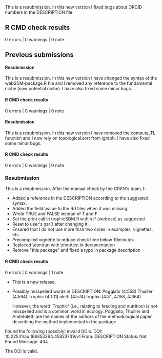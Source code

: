 


This is a resubmission. In this new version I fixed bugs about ORCID numbers in the DESCRIPTION file.
## R CMD check results

0 errors | 0 warnings | 0 note

## Previous submissions

#### Resubmission

This is a resubmission. In this new version I have changed the syntax of the webSDM-package.R file and I removed any reference to the fundamental niche (now potential niche). I have also fixed some minor bugs.
#### R CMD check results

0 errors | 0 warnings | 0 note

#### Resubmission
This is a resubmission. In this new version I have removed the compute_TL function and I now rely on topological.sort from igraph. I have also fixed some minor bugs.

#### R CMD check results

0 errors | 0 warnings | 0 note


### Resubmission
This is a resubmission. After the manual check by the CRAN's team, I:

* Added a reference in the DESCRIPTION according to the suggested syntax.
* Added the field \value to the Rd files when it was missing
* Wrote TRUE and FALSE instead of T and F
* Set the print call in trophicSDM.R within if (verbose) as suggested
* Reset to user's par() after changing it
* Ensured that I do not use more than two cores in examples, vignettes, etc.
* Precompiled vignette to reduce check time below 10minutes
* Replaced \dontrun with \donttest in documentation
* Remove "this package" and fixed a typo in package description

#### R CMD check results

0 errors | 0 warnings | 1 note

* This is a new release.
* Possibly misspelled words in DESCRIPTION:
  Poggiato (4:558)
  Thuiller (4:594)
  Trophic (4:101)
  oletti (4:574)
  trophic (4:31, 4:158, 4:364)
  
  However, the word 'Trophic' (i.e., relating to feeding and nutrition) is not misspelled and is a common word in ecology.  Poggiato, Thuiller and Andréoletti are the names of the authors of the methodological paper describing the method implemented in the package.
  
Found the following (possibly) invalid DOIs:
    DOI: 10.22541/au.166853394.45823739/v1
      From: DESCRIPTION
      Status: Not Found
      Message: 404
  
  The DOI is valid.